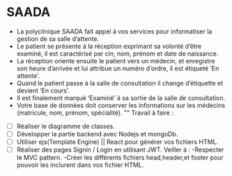 SAADA
======

- La polyclinique SAADA fait appel à vos services pour informatiser la gestion de sa salle d’attente.
- Le patient se présente à la réception exprimant sa volonté d’être examiné, il est caractérisé par
   cin, nom, prénom et date de naissance.
- La réception oriente ensuite le patient vers un médecin, et enregistre son heure d’arrivée et lui
   attribue un numéro d’ordre, il est étiqueté ‘En attente’.
- Quand le patient passe à la salle de consultation il change d’étiquette et devient ‘En cours’.
- Il est finalement marqué ‘Examiné’ à sa sortie de la salle de consultation.
- Votre base de données doit conserver les informations sur les médecins (matricule, nom,
   prénom, spécialité).
"" Travail à faire :
- [ ] Réaliser le diagramme de classes.
- [ ] Développer la partie backend avec Nodejs et mongoDb.
- [ ] Utiliser ejs(Template Engine)  ||  React pour générer vos fichiers HTML.
- [ ] Réaliser des pages Signin / Login en utilisant JWT.
Veiller à :
-Respecter le MVC pattern.
-Créer les différents fichiers head,header,et footer pour pouvoir les inclurent dans vos fichier
HTML.
